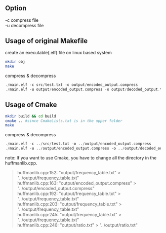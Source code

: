 #

## Option

-c compress file  
-u decompress file  

## Usage of original Makefile

create an executable(.elf) file on linux based system

```zsh
mkdir obj
make
```

compress & decompress

```c++
./main.elf -c src/test.txt -o output/encoded_output.compress
./main.elf -u output/encoded_output.compress -o output/decoded_output.txt
```  

## Usage of Cmake

```zsh
mkdir build && cd build
cmake .. #since CmakeLists.txt is in the upper folder 
make
```

compress & decompress

```c++
./main.elf -c ../src/test.txt -o ../output/encoded_output.compress
./main.elf -u ../output/encoded_output.compress -o ../output/decoded_output.txt
```  

note: If you want to use Cmake, you have to change all the directory in the huffmanlib.cpp.  
> huffmanlib.cpp:152: "output/frequency_table.txt" > "../output/frequency_table.txt"  
> huffmanlib.cpp:163: "output/encoded_output.compress" > "../output/encoded_output.compress"  
> huffmanlib.cpp:192: "output/frequency_table.txt" > "../output/frequency_table.txt"  
> huffmanlib.cpp:203: "output/frequency_table.txt" > "../output/frequency_table.txt"  
> huffmanlib.cpp:245: "output/frequency_table.txt" > "../output/frequency_table.txt"  
> huffmanlib.cpp:246: "output/ratio.txt" > "../output/ratio.txt"  
